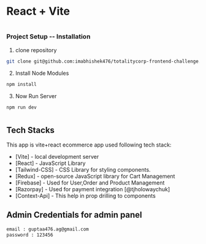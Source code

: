 # React + Vite
#
###  Project Setup -- Installation

1. clone repository
```sh
git clone git@github.com:imabhishek476/totalitycorp-frontend-challenge.git
```

2. Install Node Modules
```sh
npm install
```

3. Now Run Server
```sh
npm run dev
```


#
#


## Tech Stacks

This app is vite+react ecommerce app used following tech stack:

- [Vite] - local development server
- [React] - JavaScript Library
- [Tailwind-CSS] - CSS Library for styling components.
- [Redux] - open-source JavaScript library for Cart Management
- [Firebase] - Used for User,Order and Product Management
- [Razorpay] - Used for payment integration [@tjholowaychuk]
- [Context-Api] - This help in prop drilling to components


## Admin Credentials for admin panel
```sh
email : guptaa476.ag@gmail.com
password : 123456
```
